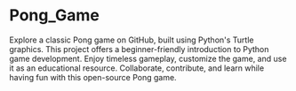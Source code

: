 # Pong_Game
Explore a classic Pong game on GitHub, built using Python's Turtle graphics. This project offers a beginner-friendly introduction to Python game development. Enjoy timeless gameplay, customize the game, and use it as an educational resource. Collaborate, contribute, and learn while having fun with this open-source Pong game.
